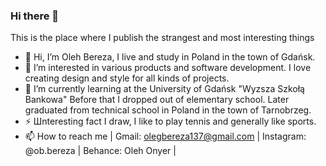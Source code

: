 ### Hi there 👋
This is the place where I publish the strangest and most interesting things

- 👋 Hi, I’m Oleh Bereza, I live and study in Poland in the town of Gdańsk.
- 👀 I’m interested in various products and software development. I love creating design and style for all kinds of projects.
- 🌱 I’m currently learning at the University of Gdańsk "Wyzsza Szkołą Bankowa"
    Before that I dropped out of elementary school. Later graduated from technical school in Poland in the town of Tarnobrzeg.
- ⚡ Шnteresting fact I draw, I like to play tennis and generally like sports.
- 📫 How to reach me | Gmail: olegbereza137@gmail.com | Instagram: @ob.bereza | Behance: Oleh Onyer |
<!---
- 🔭 I’m currently working on ...
- 🌱 I’m currently learning ...
- 👯 I’m looking to collaborate on ...
- 🤔 I’m looking for help with ...
- 💬 Ask me about ...
- 📫 How to reach me: ...
- 😄 Pronouns: ...
- ⚡ Fun fact: ...
Onyer/Onyer is a ✨ special ✨ repository because its `README.md` (this file) appears on your GitHub profile.
You can click the Preview link to take a look at your changes.
--->

